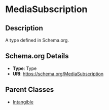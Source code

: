 # MediaSubscription

## Description
A type defined in Schema.org.

## Schema.org Details
- **Type**: Type
- **URI**: https://schema.org/MediaSubscription

## Parent Classes
- [Intangible](../Intangible.md)


